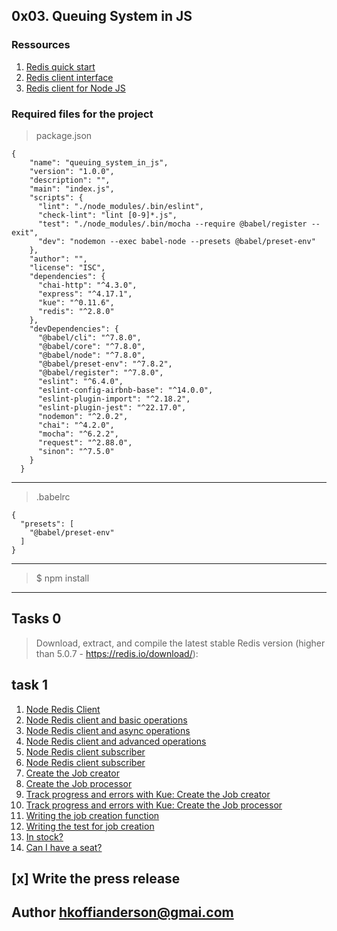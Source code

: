 ## 0x03. Queuing System in JS

### Ressources
1. [Redis quick start](https://intranet.alxswe.com/rltoken/8xeApIhnxgFZkgn54BiIeA)
2. [Redis client interface](https://intranet.alxswe.com/rltoken/1rq3ral-3C5O1t67dbGcWg)
3. [Redis client for Node JS](https://intranet.alxswe.com/rltoken/mRftfl67BrNvl-RM5JQfUA)


### Required files for the project
> package.json
```
{
    "name": "queuing_system_in_js",
    "version": "1.0.0",
    "description": "",
    "main": "index.js",
    "scripts": {
      "lint": "./node_modules/.bin/eslint",
      "check-lint": "lint [0-9]*.js",
      "test": "./node_modules/.bin/mocha --require @babel/register --exit",
      "dev": "nodemon --exec babel-node --presets @babel/preset-env"
    },
    "author": "",
    "license": "ISC",
    "dependencies": {
      "chai-http": "^4.3.0",
      "express": "^4.17.1",
      "kue": "^0.11.6",
      "redis": "^2.8.0"
    },
    "devDependencies": {
      "@babel/cli": "^7.8.0",
      "@babel/core": "^7.8.0",
      "@babel/node": "^7.8.0",
      "@babel/preset-env": "^7.8.2",
      "@babel/register": "^7.8.0",
      "eslint": "^6.4.0",
      "eslint-config-airbnb-base": "^14.0.0",
      "eslint-plugin-import": "^2.18.2",
      "eslint-plugin-jest": "^22.17.0",
      "nodemon": "^2.0.2",
      "chai": "^4.2.0",
      "mocha": "^6.2.2",
      "request": "^2.88.0",
      "sinon": "^7.5.0"
    }
  }
```
---
> .babelrc
```
{
  "presets": [
    "@babel/preset-env"
  ]
}
```
---
> $ npm install

---
## Tasks 0
> Download, extract, and compile the latest stable Redis version (higher than 5.0.7 - https://redis.io/download/):

## task 1
1.  [Node Redis Client](./0-redis_client.js)
2.  [Node Redis client and basic operations](./1-redis_op.js)
3. [Node Redis client and async operations](./2-redis_op_async.js)
4. [Node Redis client and advanced operations](./4-redis_advanced_op.js)
5. [Node Redis client subscriber](./5-subscriber.js)
5. [Node Redis client subscriber](./5-publisher.js)
6. [Create the Job creator](./6-job_creator.js)
7. [Create the Job processor](./6-job_processor.js)
8. [Track progress and errors with Kue: Create the Job creator](./7-job_creator.js)
9. [Track progress and errors with Kue: Create the Job processor](./7-job_processor.js)
10. [Writing the job creation function](./8-job.js)
11. [Writing the test for job creation](./8-job.test.js)
12. [In stock?](./9-stock.js)
13. [Can I have a seat?](./100-seat.js)

[x] Write the press release
---
## Author <hkoffianderson@gmai.com>
